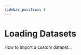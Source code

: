 ```yaml
---
sidebar_position: 1
---
```


# Loading Datasets

<!-- THE MARKDOWN (.md) FILE IS GENERATED FROM THE NOTEBOOK (.ipynb) FILE -->

How to import a custom dataset...


